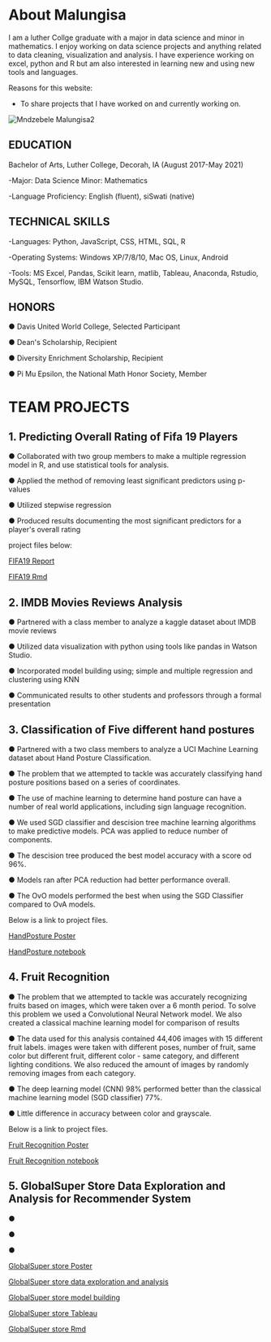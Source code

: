 # About Malungisa
I am a luther Collge graduate with a major in data science and minor in mathematics. I enjoy working on data science projects and anything related to data cleaning, visualization and analysis. I have experience working on excel, python and R but am also interested in learning new and using new tools and languages.

Reasons for this website:
- To share projects that I have worked on and currently working on.

![Mndzebele Malungisa2](https://user-images.githubusercontent.com/73528630/103179329-75733480-4850-11eb-9efb-58472a077bcf.JPG)


## EDUCATION
Bachelor of Arts, Luther College, Decorah, IA (August 2017-May 2021)

-Major: Data Science   Minor: Mathematics

-Language Proficiency:  English (fluent), siSwati (native)

## TECHNICAL SKILLS 
-Languages: Python, JavaScript, CSS, HTML, SQL, R

-Operating Systems: Windows XP/7/8/10, Mac OS, Linux, Android

-Tools: MS Excel, Pandas, Scikit learn, matlib, Tableau, Anaconda, Rstudio, MySQL, Tensorflow, IBM Watson Studio.

## HONORS

●	Davis United World College, Selected Participant  

●	Dean's Scholarship, Recipient              

●	Diversity Enrichment Scholarship, Recipient

●	Pi Mu Epsilon, the National Math Honor Society, Member

# TEAM PROJECTS

## 1. Predicting Overall Rating of Fifa 19 Players

●	Collaborated with two group members to make a multiple regression model in R, and use statistical tools for analysis.

●	Applied the method of removing least significant predictors using p-values

●	Utilized stepwise regression

●	Produced results documenting the most significant predictors for a player's overall rating

project files below:

[FIFA19 Report](https://github.com/Malungisa/Hello-world/blob/28fb52148980bde9b82cb06996eb96440b6201c5/Project1.docx)

[FIFA19 Rmd](https://github.com/Malungisa/Hello-world/blob/e465ad0b133b295ce48542c719cd855b6e39c823/Final.Rmd)

## 2. IMDB Movies Reviews Analysis

●	Partnered with a class member to analyze a kaggle dataset about IMDB movie reviews

●	Utilized data visualization with python using tools like pandas in Watson Studio.

●	Incorporated model building using; simple and multiple regression and clustering using KNN

●	Communicated results to other students and professors through a formal presentation

## 3. Classification of Five different hand postures

●	Partnered with a two class members to analyze a UCI Machine Learning dataset about Hand Posture Classification. 

●	The problem that we attempted to tackle was accurately classifying hand posture positions based on a series of coordinates. 

●	The use of machine learning to determine hand posture can have a number of real world applications, including sign language recognition.

●	We used SGD classifier and descision tree machine learning algorithms to make predictive models. PCA was applied to reduce number of components.

●	The descision tree produced the best model accuracy with a score od 96%.

●	Models ran after PCA reduction had better performance overall.

●	The OvO models performed the best when using the SGD Classifier compared to OvA models. 

Below is a link to project files.


[HandPosture Poster](https://github.com/Malungisa/Hello-world/blob/8617efadf7434b2fba3d325434d8bf0d5043779a/DS420%20Poster.pdf)

[HandPosture notebook](https://github.com/Malungisa/Hello-world/blob/095eb417d283334efa19de4ebf8dc0d442e0a32d/Midterm.ipynb)

## 4. Fruit Recognition

●	The problem that we attempted to tackle was accurately recognizing fruits based on images, which were taken over a 6 month period. To solve this problem we used a Convolutional Neural Network model. We also created a classical machine learning model for comparison of results

● The data used for this analysis contained 44,406 images with 15 different fruit labels. images were taken with different poses, number of fruit, same color but different fruit, different color - same category, and different lighting conditions. We also reduced the amount of images by randomly removing images from each category.

● The deep learning model (CNN) 98% performed better than the classical machine learning model (SGD classifier) 77%.

● Little difference in accuracy between color and grayscale.

Below is a link to project files.

[Fruit Recognition Poster](https://github.com/Malungisa/Hello-world/blob/f9037d8a507d982f4e99132418bd7f43d7614ef3/DS420%20Final%20Poster.pdf)

[Fruit Recognition notebook](https://github.com/Malungisa/Hello-world/blob/f9037d8a507d982f4e99132418bd7f43d7614ef3/fruitRecognitionColor.ipynb)

## 5. GlobalSuper Store Data Exploration and Analysis for Recommender System

●	

●	

●	

[GlobalSuper store Poster](https://github.com/Malungisa/Hello-world/blob/f9037d8a507d982f4e99132418bd7f43d7614ef3/DS420%20Final%20Poster.pdf)

[GlobalSuper store data exploration and analysis](https://drive.google.com/file/d/1MXrYiIVUPoSbtH3ZV98L1FJkW4GfBrsm/view?usp=sharing)

[GlobalSuper store model building](https://github.com/Malungisa/Hello-world/blob/4251c0cb94d853a387741a9aff28597d5da4a279/Model%20Building.ipynb)

[GlobalSuper store Tableau](https://github.com/Malungisa/Hello-world/blob/cb55066ca114ccaf9ce4fea46fb14f935bdf4e77/Tableau-Dashboard%20workbook.twb)

[GlobalSuper store Rmd](https://github.com/Malungisa/Hello-world/blob/17346c6fe09af304687a286084d2f6de28c59f65/R_Shinny.Rmd)

